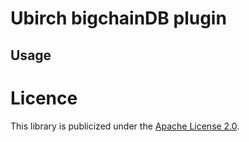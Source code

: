 # Ubirch bigchainDB plugin

## Usage

# Licence
This library is publicized under the [Apache License 2.0](LICENSE).

